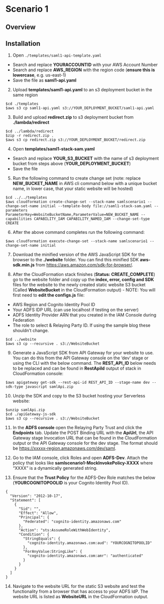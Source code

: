 # Scenario 1

Overview
-

Installation
-

1. Open `./templates/saml1-api-template.yaml`
- Search and replace **YOURACCOUNTID** with your AWS Account Number
- Search and replace **AWS_REGION** with the region code (**ensure this is lowercase**, e.g. us-east-1)
- Save the file as **saml1-api.yaml**

2. Upload **templates/saml1-api.yaml** to an s3 deployment bucket in the same region
```
$cd ./templates
$aws s3 cp saml1-api.yaml s3://YOUR_DEPLOYMENT_BUCKET/saml1-api.yaml
```
3. Build and upload **redirect.zip** to s3 deployment bucket from **./lambda/redirect**
```
$cd ../lambda/redirect
$zip -r redirect.zip .
$aws s3 cp redirect.zip s3://YOUR_DEPLOYMENT_BUCKET/redirect.zip
```
4. Open **templates/saml1-stack-sam.yaml**
- Search and replace **YOUR_S3_BUCKET** with the name of s3 deployment bucket from steps above (**YOUR_DEPLOYMENT_BUCKET**)
- Save the file

5. Run the following command to create change set (note: replace **NEW_BUCKET_NAME** in AWS cli command below with a unique bucket name, in lower case, that your static website will be hosted)
```
$cd ../../templates
$aws cloudformation create-change-set --stack-name samlscenario1 --change-set-name initial --template-body file://saml1-stack-sam.yaml --parameters ParameterKey=WebsiteBucketName,ParameterValue=NEW_BUCKET_NAME --capabilities CAPABILITY_IAM CAPABILITY_NAMED_IAM --change-set-type CREATE
```
6. After the above command completes run the following command:
```
$aws cloudformation execute-change-set --stack-name samlscenario1 --change-set-name initial
```
7. Download the minified version of the AWS JavaScript SDK for the browser to the **./website** folder. You can find this minified SDK **aws-sdk.min.js** from https://aws.amazon.com/sdk-for-browser/.

8. After the CloudFormation stack finishes (**Status: CREATE_COMPLETE**) go to the website folder and copy up the **index, error, config and SDK** files for the website to the newly created static website S3 bucket (Called **WebsiteBucket** in the CloudFormation output) - NOTE: You will first need to **edit the configs.js** file:
 - AWS Region and Cognito Identity Pool ID
 - Your ADFS IDP URL (can use localhost if testing on the server)
 - ADFS Identity Provider ARN that you created in the IAM Console during Federation
 - The role to select & Relaying Party ID. If using the sample blog these shouldn’t change.
```
$cd ../website
$aws s3 cp --recursive . s3://WebsiteBucket
```
9.  Generate a JavaScript SDK from API Gateway for your website to use. You can do this from the API Gateway console on the ‘dev’ stage or using the CLI with the below command. The **REST_API_ID** below needs to be replaced and can be found in **RestApiId** output of stack in CloudFormation console:
```
$aws apigateway get-sdk --rest-api-id REST_API_ID --stage-name dev --sdk-type javascript samlApi.zip
```
10. Unzip the SDK and copy to the S3 bucket hosting your Serverless website:
```
$unzip samlApi.zip
$cd ./apiGateway-js-sdk
$aws s3 cp --recursive . s3://WebsiteBucket
```
11. In the **ADFS console** open the Relaying Party Trust and click the **Endpoints** tab. Update the POST Binding URL with the **ApiUrl**, the API Gateway stage Invocation URL that can be found in the CloudFormation output or the API Gateway console for the dev stage. The format should be https://xxxxx-region.amazonaws.com/dev/saml.

12. Go to the IAM console, click Roles and open **ADFS-Dev**. Attach the policy that looks like **samlscenario1-MockInvokePolicy-XXXX** where “XXXX” is a dynamically generated string.

13. Ensure that the **Trust Policy** for the ADFS-Dev Role matches the below (**YOURCOGNITOPOOLID** is your Cognito Identity Pool ID).
```
{
  "Version": "2012-10-17",
  "Statement": [
    {
      "Sid": "",
      "Effect": "Allow",
      "Principal": {
        "Federated": "cognito-identity.amazonaws.com"
      },
      "Action": "sts:AssumeRoleWithWebIdentity",
      "Condition": {
        "StringEquals": {
          "cognito-identity.amazonaws.com:aud": "YOURCOGNITOPOOLID"
        },
        "ForAnyValue:StringLike": {
          "cognito-identity.amazonaws.com:amr": "authenticated"
        }
      }
    }
  ]
}
```
14. Navigate to the website URL for the static S3 website and test the functionality from a browser that has access to your ADFS IdP. The website URL is listed as **WebsiteURL** in the CloudFormation output.

